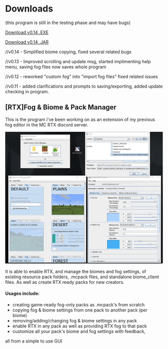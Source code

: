 Downloads
======

(this program is still in the testing phase and may have bugs)

[Download v0.14 .EXE](https://github.com/btrab1/RTX_Fog_Biome_Pack_Manager/raw/main/out/artifacts/RTX_f_b_p_manager_jar/%5BRTX%5D%20Fog%20%26%20Biome%20%26%20Pack%20Manager.exe)

[Download v0.14 .JAR](https://github.com/btrab1/RTX_Fog_Biome_Pack_Manager/raw/main/out/artifacts/RTX_f_b_p_manager_jar/fog_setting_project.jar)

//v0.14 - Simplified biome copying, fixed several related bugs

//v0.13 - Improved scrolling and update msg, started implimenting help menu, saving fog files now saves whole program

//v0.12 - reworked "custom fog" into "import fog files" fixed related issues

//v0.11 - added clarifications and prompts to saving/exporting, added update checking in program.

[RTX]Fog & Biome & Pack Manager
------
This is the program i've been working on as an extension of my previous fog editor in the MC RTX discord server.

![Image of Program](example.png)

It is able to enable RTX, and manage the biomes and fog settings, of existing resource pack folders, .mcpack files, and standalone biome_client files. 
As well as create RTX ready packs for new creators.

#### Usages include: 
* creating game-ready fog-only packs as .mcpack's from scratch
* copying fog & biome settings from one pack to another pack (per biome)
* removing/adding/changing fog & biome settings in any pack 
* enable RTX in any pack as well as providing RTX fog to that pack
* customize all your pack's biome and fog settings with feedback, 

all from a simple to use GUI